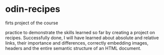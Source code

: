 # odin-recipes
firts project of the course

practice to demonstrate the skills learned so far by creating a project on recipes. Successfully done, I will have learned about absolute and relative links, their importance and differences, correctly embedding images, headers and the entire semantic structure of an HTML document.